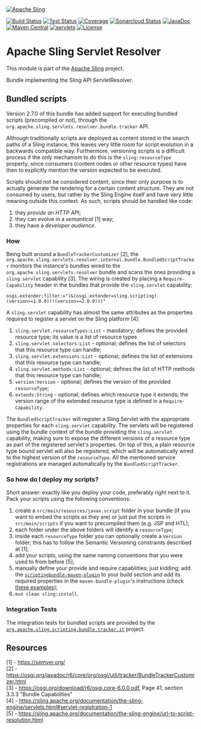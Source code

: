 [![Apache Sling](https://sling.apache.org/res/logos/sling.png)](https://sling.apache.org)

&#32;[![Build Status](https://ci-builds.apache.org/job/Sling/job/modules/job/sling-org-apache-sling-servlets-resolver/job/master/badge/icon)](https://ci-builds.apache.org/job/Sling/job/modules/job/sling-org-apache-sling-servlets-resolver/job/master/)&#32;[![Test Status](https://img.shields.io/jenkins/tests.svg?jobUrl=https://ci-builds.apache.org/job/Sling/job/modules/job/sling-org-apache-sling-servlets-resolver/job/master/)](https://ci-builds.apache.org/job/Sling/job/modules/job/sling-org-apache-sling-servlets-resolver/job/master/test/?width=800&height=600)&#32;[![Coverage](https://sonarcloud.io/api/project_badges/measure?project=apache_sling-org-apache-sling-servlets-resolver&metric=coverage)](https://sonarcloud.io/dashboard?id=apache_sling-org-apache-sling-servlets-resolver)&#32;[![Sonarcloud Status](https://sonarcloud.io/api/project_badges/measure?project=apache_sling-org-apache-sling-servlets-resolver&metric=alert_status)](https://sonarcloud.io/dashboard?id=apache_sling-org-apache-sling-servlets-resolver)&#32;[![JavaDoc](https://www.javadoc.io/badge/org.apache.sling/org.apache.sling.servlets.resolver.svg)](https://www.javadoc.io/doc/org.apache.sling/org-apache-sling-servlets-resolver)&#32;[![Maven Central](https://maven-badges.herokuapp.com/maven-central/org.apache.sling/org.apache.sling.servlets.resolver/badge.svg)](https://search.maven.org/#search%7Cga%7C1%7Cg%3A%22org.apache.sling%22%20a%3A%22org.apache.sling.servlets.resolver%22)&#32;[![servlets](https://sling.apache.org/badges/group-servlets.svg)](https://github.com/apache/sling-aggregator/blob/master/docs/group/servlets.md) [![License](https://img.shields.io/badge/License-Apache%202.0-blue.svg)](https://www.apache.org/licenses/LICENSE-2.0)

# Apache Sling Servlet Resolver

This module is part of the [Apache Sling](https://sling.apache.org) project.

Bundle implementing the Sling API ServletResolver.

## Bundled scripts
Version 2.7.0 of this bundle has added support for executing bundled scripts (precompiled or not), through the
`org.apache.sling.servlets.resolver.bundle.tracker` API.

Although traditionally scripts are deployed as content stored in the search paths of a Sling instance, this leaves very little
room for script evolution in a backwards compatible way. Furthermore, versioning scripts is a difficult process if the only
mechanism to do this is the `sling:resourceType` property, since consumers (content nodes or other resource types) have then to
explicitly mention the version expected to be executed.

Scripts should not be considered content, since their only purpose is to actually generate the rendering for a certain content
structure. They are not consumed by users, but rather by the Sling Engine itself and have very little meaning outside this
context. As such, scripts should be handled like code:

  1. they _provide an HTTP API_;
  2. they can evolve in a _semantical_ [1] way;
  3. they have a _developer audience_.

### How
Being built around a `BundleTrackerCustomizer` [2], the `org.apache.sling.servlets.resolver.internal.bundle.BundledScriptTracker`
monitors the instance's bundles wired to the `org.apache.sling.servlets.resolver` bundle and scans the ones providing a `sling.servlet`
capability [3]. The wiring is created by placing a `Require-Capability` header in the bundles that provide the `sling.servlet` capability:

```
osgi.extender;filter:="(&(osgi.extender=sling.scripting)(version>=1.0.0)(!(version>=2.0.0)))"
```

A `sling.servlet` capability has almost the same attributes as the properties required to register a servlet on the Sling platform [4]:

  1. `sling.servlet.resourceTypes:List` - mandatory; defines the provided resource type; its value is a list of resource types
  2. `sling.servlet.selectors:List` - optional; defines the list of selectors that this resource type can handle;
  3. `sling.servlet.extensions:List` - optional; defines the list of extensions that this resource type can handle;
  4. `sling.servlet.methods:List` - optional; defines the list of HTTP methods that this resource type can handle;
  5. `version:Version` - optional; defines the version of the provided `resourceType`;
  6. `extends:String` - optional; defines which resource type it extends; the version range of the extended resource type is defined in a
    `Require-Capability`.

The `BundledScriptTracker` will register a Sling Servlet with the appropriate properties for each `sling.servlet` capability. The
servlets will be registered using the bundle context of the bundle providing the `sling.servlet` capability, making
sure to expose the different versions of a resource type as part of the registered servlet's properties. On top of this, a plain resource
type bound servlet will also be registered, which will be automatically wired to the highest version of the `resourceType`. All the
mentioned service registrations are managed automatically by the `BundledScriptTracker`.

### So how do I deploy my scripts?
Short answer: exactly like you deploy your code, preferably right next to it. Pack your scripts using the following conventions:

  1. create a `src/main/resources/javax.script` folder in your bundle (if you want to embed the scripts as they are) or just put the
   scripts in `src/main/scripts` if you want to precompiled them (e.g. JSP and HTL);
  2. each folder under the above folders will identify a `resourceType`;
  3. inside each `resourceType` folder you can optionally create a `Version` folder; this has to follow the Semantic Versioning
   constraints described at [1];
  4. add your scripts, using the same naming conventions that you were used to from before [5];
  5. manually define your provide and require capabilities; just kidding; add the
  [`scriptingbundle-maven-plugin`](https://github.com/apache/sling-scriptingbundle-maven-plugin) to your build section and add its required
  properties in the `maven-bundle-plugin`'s instructions (check [these examples](https://github.com/apache/sling-org-apache-sling-scripting-bundle-tracker-it/tree/master/examples/));
  6. `mvn clean sling:install`.

### Integration Tests

The integration tests for bundled scripts are provided by the [`org.apache.sling.scripting.bundle.tracker.it`](https://github.com/apache/sling-org-apache-sling-scripting-bundle-tracker-it) project.

## Resources
[1] - https://semver.org/  
[2] - https://osgi.org/javadoc/r6/core/org/osgi/util/tracker/BundleTrackerCustomizer.html  
[3] - https://osgi.org/download/r6/osgi.core-6.0.0.pdf, Page 41, section 3.3.3 "Bundle Capabilities"  
[4] - https://sling.apache.org/documentation/the-sling-engine/servlets.html#servlet-registration-1  
[5] - https://sling.apache.org/documentation/the-sling-engine/url-to-script-resolution.html

